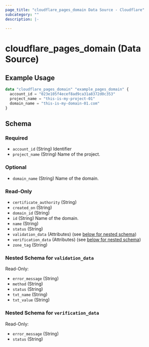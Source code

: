 ```yaml
---
page_title: "cloudflare_pages_domain Data Source - Cloudflare"
subcategory: ""
description: |-
  
---
```


# cloudflare_pages_domain (Data Source)



## Example Usage

```terraform
data "cloudflare_pages_domain" "example_pages_domain" {
  account_id = "023e105f4ecef8ad9ca31a8372d0c353"
  project_name = "this-is-my-project-01"
  domain_name = "this-is-my-domain-01.com"
}
```

<!-- schema generated by tfplugindocs -->
## Schema

### Required

- `account_id` (String) Identifier
- `project_name` (String) Name of the project.

### Optional

- `domain_name` (String) Name of the domain.

### Read-Only

- `certificate_authority` (String)
- `created_on` (String)
- `domain_id` (String)
- `id` (String) Name of the domain.
- `name` (String)
- `status` (String)
- `validation_data` (Attributes) (see [below for nested schema](#nestedatt--validation_data))
- `verification_data` (Attributes) (see [below for nested schema](#nestedatt--verification_data))
- `zone_tag` (String)

<a id="nestedatt--validation_data"></a>
### Nested Schema for `validation_data`

Read-Only:

- `error_message` (String)
- `method` (String)
- `status` (String)
- `txt_name` (String)
- `txt_value` (String)


<a id="nestedatt--verification_data"></a>
### Nested Schema for `verification_data`

Read-Only:

- `error_message` (String)
- `status` (String)


